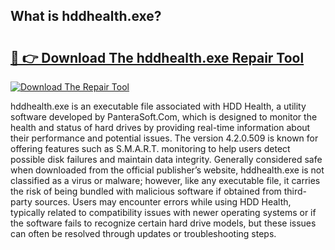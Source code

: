 ## What is hddhealth.exe? 

# <h2><a href="https://exedetect.com/download.php?hddhealth.exe">🔗 👉 Download The hddhealth.exe Repair Tool</a></h2>

[![Download The Repair Tool](https://exedetect.com/download-button.jpg)](https://exedetect.com/download.php?hddhealth.exe)

hddhealth.exe is an executable file associated with HDD Health, a utility software developed by PanteraSoft.Com, which is designed to monitor the health and status of hard drives by providing real-time information about their performance and potential issues. The version 4.2.0.509 is known for offering features such as S.M.A.R.T. monitoring to help users detect possible disk failures and maintain data integrity. Generally considered safe when downloaded from the official publisher’s website, hddhealth.exe is not classified as a virus or malware; however, like any executable file, it carries the risk of being bundled with malicious software if obtained from third-party sources. Users may encounter errors while using HDD Health, typically related to compatibility issues with newer operating systems or if the software fails to recognize certain hard drive models, but these issues can often be resolved through updates or troubleshooting steps.